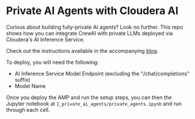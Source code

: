# Private AI Agents with Cloudera AI

Curious about building fully-private AI agents? Look no further. This repo shows how you can integrate CrewAI with private LLMs deployed via Cloudera's AI Inference Service.

Check out the instructions available in the accompanying [blog](https://community.cloudera.com/t5/Community-Articles/Fully-Private-Agents-with-Cloudera-s-AI-Inference-Service/ta-p/400799).

To deploy, you will need the following:
* AI Inference Service Model Endpoint (excluding the "/chat/completions" suffix)
* Model Name

Once you deploy the AMP and run the setup steps, you can then the Jupyter notebook at ```1_private_ai_agents/private_agents.ipynb``` and run through each cell.
